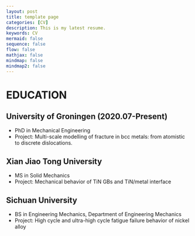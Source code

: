 ```yaml
---
layout: post
title: template page
categories: [CV]
description: This is my latest resume.
keywords: CV
mermaid: false
sequence: false
flow: false
mathjax: false
mindmap: false
mindmap2: false
---
```


# EDUCATION

## University of Groningen (2020.07-Present)
- PhD in Mechanical Engineering
- Project: Multi-scale modelling of fracture in bcc metals: from atomistic to discrete dislocations.
## Xian Jiao Tong University
- MS in Solid Mechanics
- Project: Mechanical behavior of TiN GBs and TiN/metal interface
## Sichuan University
- BS in Engineering Mechanics, Department of Engineering Mechanics
- Project: High cycle and ultra-high cycle fatigue failure behavior of nickel alloy
